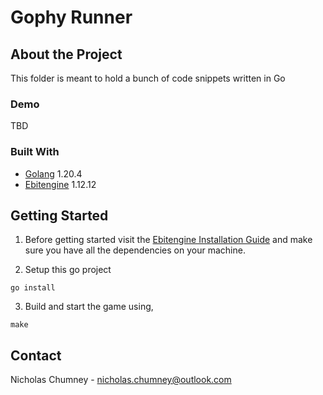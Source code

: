 # Gophy Runner

## About the Project
This folder is meant to hold a bunch of code snippets written in Go

### Demo 
TBD

### Built With
- [Golang](https://go.dev/) 1.20.4
- [Ebitengine](https://ebitengine.org/) 1.12.12 

## Getting Started
1) Before getting started visit the [Ebitengine Installation Guide](https://ebitengine.org/en/documents/install.html) and make sure you have all the dependencies on your machine.

2) Setup this go project
```
go install
```

3) Build and start the game using, 
```
make
```

## Contact
Nicholas Chumney - [nicholas.chumney@outlook.com](nicholas.chumney@outlook.com)
